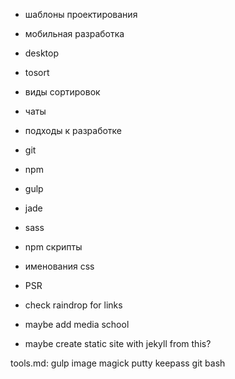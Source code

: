 * шаблоны проектирования
* мобильная разработка
* desktop
* tosort
* виды сортировок
* чаты
* подходы к разработке
* git
* npm
* gulp
* jade
* sass
* npm скрипты
* именования css
* PSR

* check raindrop for links

* maybe add media school
* maybe create static site with jekyll from this?


tools.md:
    gulp
    image magick
    putty
    keepass
    git bash